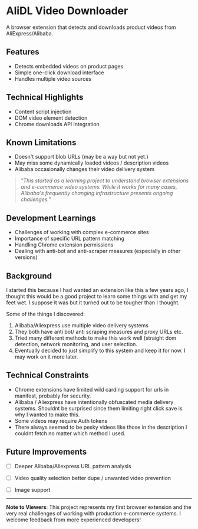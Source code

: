 # AliDL Video Downloader

A browser extension that detects and downloads product videos from AliExpress/Alibaba.

## Features
- Detects embedded videos on product pages
- Simple one-click download interface
- Handles multiple video sources

## Technical Highlights
- Content script injection
- DOM video element detection
- Chrome downloads API integration

## Known Limitations
- Doesn't support blob URLs (may be a way but not yet.)
- May miss some dynamically loaded videos / description videos
- Alibaba occasionally changes their video delivery system

> *"This started as a learning project to understand browser extensions and e-commerce video systems.
>  While it works for many cases, Alibaba's frequently changing infrastructure presents ongoing challenges."*

## Development Learnings
- Challenges of working with complex e-commerce sites
- Importance of specific URL pattern matching
- Handling Chrome extension permissions
- Dealing with anti-bot and anti-scraper measures (especially in other versions)



## Background

I started this because I had wanted an extension like this a few years ago, I thought this would be a good project
to learn some things with and get my feet wet. I suppose it was but it turned out to be tougher than I thought.

Some of the things I discovered:
1. Alibaba/Aliexpress use multiple video delivery systems
2. They both have anti bot/ anti scraping measures and proxy URLs etc.
3. Tried many different methods to make this work well (straight dom detection, network monitoring, and user selection.
4. Eventually decided to just simplify to this system and keep it for now. I may work on it more later.


## Technical Constraints

- Chrome extensions have limited wild carding support for urls in manifest, probably for security.
- Alibaba / Aliexpress have intentionally obfuscated media delivery systems. Shouldnt be surprised since them limiting right click save is why I wanted to make this.
- Some videos may require Auth tokens
- There always seemed to be pesky videos like those in the description I couldnt fetch no matter which method I used.



## Future Improvements

- [ ] Deeper Alibaba/Aliexpress URL pattern analysis
- [ ] Video quality selection better dupe / unwanted video prevention
- [ ] Image support


---

**Note to Viewers**: This project represents my first browser extension and the very real challenges of working with production e-commerce systems. I welcome feedback from more experienced developers!
